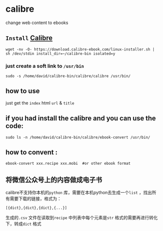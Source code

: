 # calibre
change web content to ebooks
## `Install` [Calibre](https://calibre-ebook.com/download_linux) 
```
wget -nv -O- https://download.calibre-ebook.com/linux-installer.sh | sh /dev/stdin install_dir=~/calibre-bin isolated=y
```
### just create a soft link to `/usr/bin` 
```
sudo -s /home/david/calibre-bin/calibre/calibre /usr/bin/
```



## how to use 
just get the `index` html `url` & `title` 

## if you had install the calibre and you can use the code:
```
sudo ls -n /home/david/calibre-bin/calibre/ebook-convert /usr/bin/
```

## how to convent :
```
ebook-convert xxx.recipe xxx.mobi  #or other ebook format
```
## 将微信公众号上的内容做成电子书

calibre不支持你本机的`python` 库，需要在本机python去生成一个`list` ，找出所有需要下载的链接，格式为：
```
[{dict},{dict},{dict},{...}]
```

生成的`.csv` 文件在读取到`recipe` 中列表中每个元素是`str` 格式的需要再进行转化下，转成`dict` 格式


